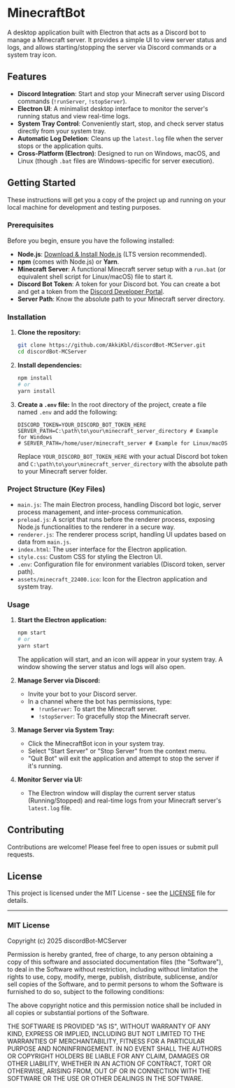 # MinecraftBot

A desktop application built with Electron that acts as a Discord bot to manage a Minecraft server. It provides a simple UI to view server status and logs, and allows starting/stopping the server via Discord commands or a system tray icon.

## Features

* **Discord Integration**: Start and stop your Minecraft server using Discord commands (`!runServer`, `!stopServer`).
* **Electron UI**: A minimalist desktop interface to monitor the server's running status and view real-time logs.
* **System Tray Control**: Conveniently start, stop, and check server status directly from your system tray.
* **Automatic Log Deletion**: Cleans up the `latest.log` file when the server stops or the application quits.
* **Cross-Platform (Electron)**: Designed to run on Windows, macOS, and Linux (though `.bat` files are Windows-specific for server execution).

## Getting Started

These instructions will get you a copy of the project up and running on your local machine for development and testing purposes.

### Prerequisites

Before you begin, ensure you have the following installed:

* **Node.js**: [Download & Install Node.js](https://nodejs.org/) (LTS version recommended).
* **npm** (comes with Node.js) or **Yarn**.
* **Minecraft Server**: A functional Minecraft server setup with a `run.bat` (or equivalent shell script for Linux/macOS) file to start it.
* **Discord Bot Token**: A token for your Discord bot. You can create a bot and get a token from the [Discord Developer Portal](https://discord.com/developers/applications).
* **Server Path**: Know the absolute path to your Minecraft server directory.

### Installation

1.  **Clone the repository:**
    ```bash
    git clone https://github.com/AkkiKbl/discordBot-MCServer.git
    cd discordBot-MCServer
    ```

2.  **Install dependencies:**
    ```bash
    npm install
    # or
    yarn install
    ```

3.  **Create a `.env` file:**
    In the root directory of the project, create a file named `.env` and add the following:
    ```
    DISCORD_TOKEN=YOUR_DISCORD_BOT_TOKEN_HERE
    SERVER_PATH=C:\path\to\your\minecraft_server_directory # Example for Windows
    # SERVER_PATH=/home/user/minecraft_server # Example for Linux/macOS
    ```
    Replace `YOUR_DISCORD_BOT_TOKEN_HERE` with your actual Discord bot token and `C:\path\to\your\minecraft_server_directory` with the absolute path to your Minecraft server folder.

### Project Structure (Key Files)

* `main.js`: The main Electron process, handling Discord bot logic, server process management, and inter-process communication.
* `preload.js`: A script that runs before the renderer process, exposing Node.js functionalities to the renderer in a secure way.
* `renderer.js`: The renderer process script, handling UI updates based on data from `main.js`.
* `index.html`: The user interface for the Electron application.
* `style.css`: Custom CSS for styling the Electron UI.
* `.env`: Configuration file for environment variables (Discord token, server path).
* `assets/minecraft_22400.ico`: Icon for the Electron application and system tray.

### Usage

1.  **Start the Electron application:**
    ```bash
    npm start
    # or
    yarn start
    ```
    The application will start, and an icon will appear in your system tray. A window showing the server status and logs will also open.

2.  **Manage Server via Discord:**
    * Invite your bot to your Discord server.
    * In a channel where the bot has permissions, type:
        * `!runServer`: To start the Minecraft server.
        * `!stopServer`: To gracefully stop the Minecraft server.

3.  **Manage Server via System Tray:**
    * Click the MinecraftBot icon in your system tray.
    * Select "Start Server" or "Stop Server" from the context menu.
    * "Quit Bot" will exit the application and attempt to stop the server if it's running.

4.  **Monitor Server via UI:**
    * The Electron window will display the current server status (Running/Stopped) and real-time logs from your Minecraft server's `latest.log` file.

## Contributing

Contributions are welcome! Please feel free to open issues or submit pull requests.

## License

This project is licensed under the MIT License - see the [LICENSE](#license) file for details.

---

### MIT License

Copyright (c) 2025 discordBot-MCServer


Permission is hereby granted, free of charge, to any person obtaining a copy
of this software and associated documentation files (the "Software"), to deal
in the Software without restriction, including without limitation the rights
to use, copy, modify, merge, publish, distribute, sublicense, and/or sell
copies of the Software, and to permit persons to whom the Software is
furnished to do so, subject to the following conditions:

The above copyright notice and this permission notice shall be included in all
copies or substantial portions of the Software.

THE SOFTWARE IS PROVIDED "AS IS", WITHOUT WARRANTY OF ANY KIND, EXPRESS OR
IMPLIED, INCLUDING BUT NOT LIMITED TO THE WARRANTIES OF MERCHANTABILITY,
FITNESS FOR A PARTICULAR PURPOSE AND NONINFRINGEMENT. IN NO EVENT SHALL THE
AUTHORS OR COPYRIGHT HOLDERS BE LIABLE FOR ANY CLAIM, DAMAGES OR OTHER
LIABILITY, WHETHER IN AN ACTION OF CONTRACT, TORT OR OTHERWISE, ARISING FROM,
OUT OF OR IN CONNECTION WITH THE SOFTWARE OR THE USE OR OTHER DEALINGS IN THE
SOFTWARE.

